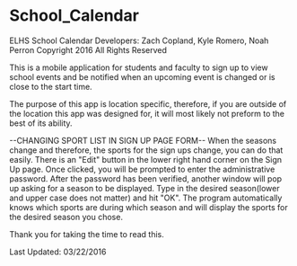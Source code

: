 # School_Calendar

ELHS School Calendar
Developers: Zach Copland, Kyle Romero, Noah Perron
Copyright 2016
All Rights Reserved

This is a mobile application for students and faculty to sign up to view school events and be notified when an upcoming event is changed or is close to the start time.

The purpose of this app is location specific, therefore, if you are outside of the location this app was designed for, it will most likely not preform to the best of its ability.

--CHANGING SPORT LIST IN SIGN UP PAGE FORM--
When the seasons change and therefore, the sports for the sign ups change, you can do that easily. There is an "Edit" button in the lower right hand corner on the Sign Up page. Once clicked, you will be prompted to enter the administrative password. After the password has been verified, another window will pop up asking for a season to be displayed. Type in the desired season(lower and upper case does not matter) and hit "OK". The program automatically knows which sports are during which season and will display the sports for the desired season you chose.

Thank you for taking the time to read this.

Last Updated: 03/22/2016